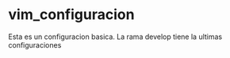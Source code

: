 # vim_configuracion
Esta es un configuracion basica.
La rama develop tiene la ultimas configuraciones
